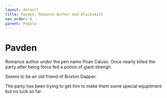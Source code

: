 ```yaml
---
layout: default
title: Pavden, Romance Author and Blacksmith
nav_order: 4
parent: People
---
```


# Pavden

Romance author under the pen name Poan Caluss. Once nearly killed the party after being force fed a potion of giant strengh.

Seems to be an old friend of Brixton Dapper.

The party has been trying to get him to make them some special equpitment but no luck so far.